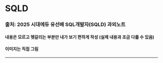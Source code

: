 # SQLD

### 출처: 2025 시대에듀 유선배 SQL개발자(SQLD) 과외노트

#### 내용은 모르고 헷갈리는 부분만 내가 보기 편하게 작성 (실제 내용과 조금 다를 수 있음)
#### 이미지는 직접 그림

---